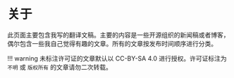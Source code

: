 # 关于

此页面主要包含我写的翻译文稿。主要的内容是一些开源组织的新闻稿或者博客，偶尔包含一些我自己觉得有趣的文章。所有的文章按发布时间顺序进行分类。

!!! warning
    未标注许可证的文章默认以 CC-BY-SA 4.0 进行授权。许可证标注为 `不明` 或 `版权所有` 的文章请勿二次转载。